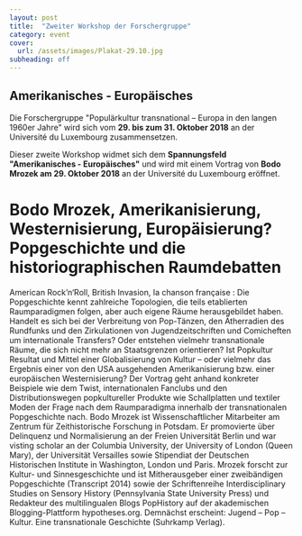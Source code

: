 ```yaml
---
layout: post
title:  "Zweiter Workshop der Forschergruppe"
category: event
cover:
  url: /assets/images/Plakat-29.10.jpg
subheading: off
---
```


## Amerikanisches - Europäisches

Die  Forschergruppe "Populärkultur transnational – Europa in den langen 1960er Jahre" wird sich vom **29. bis zum 31. Oktober 2018** an der Université du Luxembourg zusammensetzen.

Dieser zweite Workshop widmet sich dem **Spannungsfeld "Amerikanisches - Europäisches"** und wird mit einem Vortrag von **Bodo Mrozek am 29. Oktober 2018** an der Université du Luxembourg eröffnet.

# Bodo Mrozek, Amerikanisierung, Westernisierung, Europäisierung? Popgeschichte und die historiographischen Raumdebatten

American Rock’n‘Roll, British Invasion, la chanson française : Die Popgeschichte kennt zahlreiche Topologien, die teils etablierten Raumparadigmen folgen, aber auch eigene Räume herausgebildet haben. Handelt es sich bei der Verbreitung von Pop-Tänzen, den Ätherradien des Rundfunks und den Zirkulationen von Jugendzeitschriften und Comicheften um internationale Transfers? Oder entstehen vielmehr transnationale Räume, die sich nicht mehr an Staatsgrenzen orientieren?
Ist Popkultur Resultat und Mittel einer Globalisierung von Kultur – oder vielmehr das Ergebnis einer von den USA ausgehenden Amerikanisierung bzw. einer europäischen Westernisierung? Der Vortrag geht anhand konkreter Beispiele wie dem Twist, internationalen Fanclubs und den Distributionswegen popkultureller Produkte wie Schallplatten und textiler Moden der Frage nach dem Raumparadigma innerhalb der transnationalen Popgeschichte nach. 
Bodo Mrozek ist Wissenschaftlicher Mitarbeiter am Zentrum für Zeithistorische Forschung in Potsdam. Er promovierte über Delinquenz und Normalisierung an der Freien Universität Berlin und war visting scholar an der Columbia University, der University of London (Queen Mary), der Universität Versailles sowie Stipendiat der Deutschen Historischen Institute in Washington, London und Paris. Mrozek forscht zur Kultur- und Sinnesgeschichte und ist Mitherausgeber einer zweibändigen Popgeschichte (Transcript 2014) sowie der Schriftenreihe Interdisciplinary Studies on Sensory History (Pennsylvania State University Press) und Redakteur des multilingualen Blogs PopHistory auf der akademischen Blogging-Plattform hypotheses.org. Demnächst erscheint: Jugend – Pop – Kultur. Eine transnationale Geschichte (Suhrkamp Verlag).
